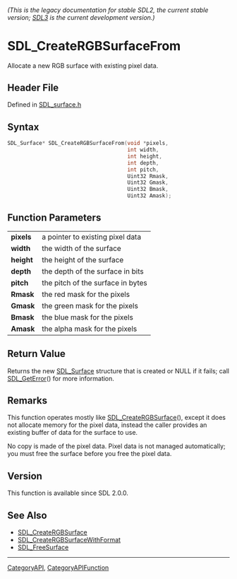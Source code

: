 ###### (This is the legacy documentation for stable SDL2, the current stable version; [SDL3](https://wiki.libsdl.org/SDL3/) is the current development version.)
# SDL_CreateRGBSurfaceFrom

Allocate a new RGB surface with existing pixel data.

## Header File

Defined in [SDL_surface.h](https://github.com/libsdl-org/SDL/blob/SDL2/include/SDL_surface.h)

## Syntax

```c
SDL_Surface* SDL_CreateRGBSurfaceFrom(void *pixels,
                                      int width,
                                      int height,
                                      int depth,
                                      int pitch,
                                      Uint32 Rmask,
                                      Uint32 Gmask,
                                      Uint32 Bmask,
                                      Uint32 Amask);

```

## Function Parameters

|                |                                   |
| -------------- | --------------------------------- |
| **pixels**     | a pointer to existing pixel data  |
| **width**      | the width of the surface          |
| **height**     | the height of the surface         |
| **depth**      | the depth of the surface in bits  |
| **pitch**      | the pitch of the surface in bytes |
| **Rmask**      | the red mask for the pixels       |
| **Gmask**      | the green mask for the pixels     |
| **Bmask**      | the blue mask for the pixels      |
| **Amask**      | the alpha mask for the pixels     |

## Return Value

Returns the new [SDL_Surface](SDL_Surface) structure that is created or
NULL if it fails; call [SDL_GetError](SDL_GetError)() for more information.

## Remarks

This function operates mostly like
[SDL_CreateRGBSurface](SDL_CreateRGBSurface)(), except it does not allocate
memory for the pixel data, instead the caller provides an existing buffer
of data for the surface to use.

No copy is made of the pixel data. Pixel data is not managed automatically;
you must free the surface before you free the pixel data.

## Version

This function is available since SDL 2.0.0.

## See Also

* [SDL_CreateRGBSurface](SDL_CreateRGBSurface)
* [SDL_CreateRGBSurfaceWithFormat](SDL_CreateRGBSurfaceWithFormat)
* [SDL_FreeSurface](SDL_FreeSurface)

----
[CategoryAPI](CategoryAPI), [CategoryAPIFunction](CategoryAPIFunction)

